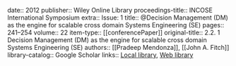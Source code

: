 date:: 2012
publisher:: Wiley Online Library
proceedings-title:: INCOSE International Symposium
extra:: Issue: 1
title:: @Decision Management (DM) as the engine for scalable cross domain Systems Engineering (SE)
pages:: 241–254
volume:: 22
item-type:: [[conferencePaper]]
original-title:: 2.2. 1 Decision Management (DM) as the engine for scalable cross domain Systems Engineering (SE)
authors:: [[Pradeep Mendonza]], [[John A. Fitch]]
library-catalog:: Google Scholar
links:: [Local library](zotero://select/library/items/ND88AB8X), [Web library](https://www.zotero.org/users/6520516/items/ND88AB8X)
